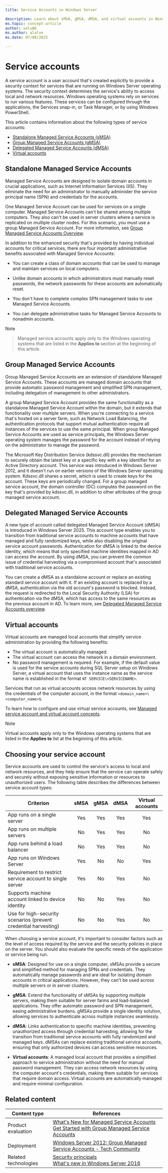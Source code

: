 ```yaml
---
title: Service Accounts in Windows Server

description: Learn about sMSA, gMSA, dMSA, and virtual accounts in Windows Server Active Directory.
ms.topic: concept-article
author: xelu86
ms.author: alalve
ms.date: 07/08/2025

---
```


# Service accounts

A service account is a user account that's created explicitly to provide a security context for services that are running on Windows Server operating systems. The security context determines the service's ability to access local and network resources. Windows operating systems rely on services to run various features. These services can be configured through the applications, the Services snap-in, or Task Manager, or by using Windows PowerShell.

This article contains information about the following types of service accounts:

- [Standalone Managed Service Accounts (sMSA)](#standalone-managed-service-accounts)
- [Group Managed Service Accounts (gMSA)](#group-managed-service-accounts)
- [Delegated Managed Service Accounts (dMSA)](#delegated-managed-service-accounts)
- [Virtual accounts](#virtual-accounts)

## Standalone Managed Service Accounts

Managed Service Accounts are designed to isolate domain accounts in crucial applications, such as Internet Information Services (IIS). They eliminate the need for an administrator to manually administer the service principal name (SPN) and credentials for the accounts.


One Managed Service Account can be used for services on a single computer. Managed Service Accounts can't be shared among multiple computers. They also can't be used in server clusters where a service is replicated on multiple cluster nodes. For this scenario, you must use a group Managed Service Account. For more information, see [Group Managed Service Accounts Overview](/previous-versions/windows/it-pro/windows-server-2012-R2-and-2012/hh831782(v=ws.11)).


In addition to the enhanced security that's provided by having individual accounts for critical services, there are four important administrative benefits associated with Managed Service Accounts:

- You can create a class of domain accounts that can be used to manage and maintain services on local computers.

- Unlike domain accounts in which administrators must manually reset passwords, the network passwords for these accounts are automatically reset.

- You don't have to complete complex SPN management tasks to use Managed Service Accounts.

- You can delegate administrative tasks for Managed Service Accounts to nonadmin accounts.

> [!NOTE]

> Managed service accounts apply only to the Windows operating systems that are listed in the **Applies to** section at the beginning of this article.


## Group Managed Service Accounts

Group Managed Service Accounts are an extension of standalone Managed Service Accounts. These accounts are managed domain accounts that provide automatic password management and simplified SPN management, including delegation of management to other administrators.

A group Managed Service Account provides the same functionality as a standalone Managed Service Account within the domain, but it extends that functionality over multiple servers. When you're connecting to a service that's hosted on a server farm, such as Network Load Balancing, the authentication protocols that support mutual authentication require all instances of the services to use the same principal. When group Managed Service Accounts are used as service principals, the Windows Server operating system manages the password for the account instead of relying on the administrator to manage the password.

 
The Microsoft Key Distribution Service (kdssvc.dll) provides the mechanism to securely obtain the latest key or a specific key with a key identifier for an Active Directory account. This service was introduced in Windows Server 2012, and it doesn't run on earlier versions of the Windows Server operating system. Kdssvc.dll shares a secret, which is used to create keys for the account. These keys are periodically changed. For a group managed service account, the domain controller (DC) computes the password on the key that's provided by kdssvc.dll, in addition to other attributes of the group managed service account.
 

## Delegated Managed Service Accounts

 
A new type of account called delegated Managed Service Account (dMSA) is introduced in Windows Server 2025. This account type enables you to transition from traditional service accounts to machine accounts that have managed and fully randomized keys, while also disabling the original service account passwords. Authentication for dMSA is linked to the device identity, which means that only specified machine identities mapped in AD can access the account. By using dMSA, you can prevent the common issue of credential harvesting via a compromised account that's associated with traditional service accounts.

You can create a dMSA as a standalone account or replace an existing standard service account with it. If an existing account is replaced by a dMSA, authentication via the old account's password is blocked. Instead, the request is redirected to the Local Security Authority (LSA) for authentication via the dMSA, which has access to the same resources as the previous account in AD. To learn more, see [Delegated Managed Service Accounts overview](/windows-server/security/delegated-managed-service-accounts/delegated-managed-service-accounts-overview).
 

## Virtual accounts

Virtual accounts are managed local accounts that simplify service administration by providing the following benefits:

- The virtual account is automatically managed.
- The virtual account can access the network in a domain environment.
- No password management is required. For example, if the default value is used for the service accounts during SQL Server setup on Windows Server, a virtual account that uses the instance name as the service name is established in the format `NT SERVICE\<SERVICENAME>`.

Services that run as virtual accounts access network resources by using the credentials of the computer account, in the format `<domain_name>\<computer_name>$`.

To learn how to configure and use virtual service accounts, see [Managed service account and virtual account concepts](/previous-versions/windows/it-pro/windows-server-2008-r2-and-2008/dd548356(v=ws.10)#managed-service-account-and-virtual-account-concepts).

> [!NOTE]
> Virtual accounts apply only to the Windows operating systems that are listed in the **Applies to** list at the beginning of this article.

## Choosing your service account

 
Service accounts are used to control the service's access to local and network resources, and they help ensure that the service can operate safely and securely without exposing sensitive information or resources to unauthorized users. The following table describes the differences between service account types:
 

| Criterion | sMSA | gMSA | dMSA | Virtual accounts |
|-|:-:|:-:|:-:|:-:|
| App runs on a single server | Yes | Yes | Yes | Yes |
| App runs on multiple servers | No | Yes | Yes | No |
| App runs behind a load balancer | No | Yes | Yes | No |
| App runs on Windows Server | Yes | No | No | Yes |
| Requirement to restrict service account to single server | Yes | No | Yes | No |
| Supports machine account linked to device identity | No | No | Yes | No |
| Use for high-security scenarios (prevent credential harvesting) | No | No | Yes | No |

When choosing a service account, it's important to consider factors such as the level of access required by the service and the security policies in place on the server. You should also evaluate the specific needs of the application or service being run.

- **sMSA**: Designed for use on a single computer, sMSAs provide a secure and simplified method for managing SPNs and credentials. They automatically manage passwords and are ideal for isolating domain accounts in critical applications. However, they can't be used across multiple servers or in server clusters.

- **gMSA**: Extend the functionality of sMSAs by supporting multiple servers, making them suitable for server farms and load-balanced applications. They offer automatic password and SPN management, easing administrative burdens. gMSAs provide a single identity solution, allowing services to authenticate across multiple instances seamlessly.

- **dMSA**: Links authentication to specific machine identities, preventing unauthorized access through credential harvesting, allowing for the transition from traditional service accounts with fully randomized and managed keys. dMSAs can replace existing traditional service accounts, ensuring that only authorized devices can access sensitive resources.

- **Virtual accounts**: A managed local account that provides a simplified approach to service administration without the need for manual password management. They can access network resources by using the computer account's credentials, making them suitable for services that require domain access. Virtual accounts are automatically managed and require minimal configuration.

## Related content

| Content type  | References  |
|---------------|-------------|
| Product evaluation | [What's New for Managed Service Accounts](/previous-versions/windows/it-pro/windows-server-2012-R2-and-2012/hh831451(v=ws.11)) <br> [Get Started with Group Managed Service Accounts](/previous-versions/windows/it-pro/windows-server-2012-R2-and-2012/jj128431(v=ws.11)) |
| Deployment | [Windows Server 2012: Group Managed Service Accounts - Tech Community](https://techcommunity.microsoft.com/t5/core-infrastructure-and-security/windows-server-2012-group-managed-service-accounts/ba-p/255910) |
| Related technologies | [Security principals](understand-security-principals.md) <br> [What's new in Windows Server 2016](/windows-server/identity/whats-new-active-directory-domain-services) |
